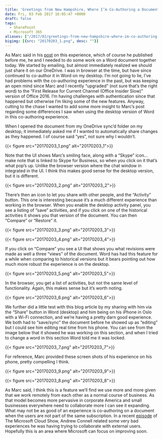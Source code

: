 ```yaml
---
title: 'Greetings from New Hampshire, Where I’m Co-Authoring a Document'
date: Fri, 03 Feb 2017 16:05:47 +0000
draft: false
tags: 
  - SharePoint
  - Microsoft 365
aliases: ["/2017/02/greetings-from-new-hampshire-where-im-co-authoring-a-document/"]
bigimg: [{src: "20170203_1.png", desc: ""}]
---
```


As Marc said in his [post](https://sympmarc.com/2017/02/03/greetings-from-oslo-where-im-co-authoring-a-document/) on this experience, which of course he published before me, he and I needed to do some work on a Word document together today. We started by emailing, but almost immediately realized we should just share it on our OneDrive. I was in browser at the time, but have since continued to co-author it in Word on my desktop. I’m not going to lie, I’ve had problems with the co-authoring experience in the past, but was keeping an open mind since Marc and I recently “upgraded” (not sure that’s the right word) to the “First Release for Current Channel (Office Insider Slow)” version of Office 2016. I’m having challenges with authentication since that happened but otherwise I’m liking some of the new features. Anyway, cutting to the chase I wanted to add some more insight to Marc’s post regarding some differences I saw when using the desktop version of Word in this co-authoring experience.

When I opened the document from my OneDrive sync’d folder on my desktop, it immediately asked me if I wanted to automatically share changes as they happened. I of course said “yes”, not sure why I wouldn’t.

{{< figure src="20170203_1.png" alt="20170203_1">}}

Note that the UI shows Marc’s smiling face, along with a “Skype” icon… make note that is linked to Skype for Business, so when you click on it that’s what pop’s up. Unlike the browser version where the chat window in integrated in the UI. I think this makes good sense for the desktop version, but it is different.

{{< figure src="20170203_2.png" alt="20170203_2">}}

There’s then an icon to let you share with other people, and the “Activity” button. This one is interesting because it’s a much different experience than working in the browser. When you enable the desktop activity panel, you see a listing of “save” activities, and if you click on one of the historical activities it shows you that version of the document. You can then “Compare” or “Restore” it.

{{< figure src="20170203_3.png" alt="20170203_3">}}

{{< figure src="20170203_4.png" alt="20170203_4">}}

If you click on “Compare” you see a UI that shows you what revisions were made as well a three “views” of the document. Word has had this feature for a while when comparing to historical versions but it bears pointing out how much more robust the experience is on the desktop.

{{< figure src="20170203_5.png" alt="20170203_5">}}

In the browser, you get a list of activities, but not the same level of functionality. Again, this makes sense but it’s worth noting.

{{< figure src="20170203_6.png" alt="20170203_6">}}

We further did a little test with this blog article by my sharing with him via the “Share” button in Word (desktop) and him being on his iPhone in Oslo with a Wi-Fi connection, and we’re having a pretty darn good experience. We both had to “save/sync” the document before he showed up as “editing” but I could see him editing real time from his phone. You can see from the image below that it showed he was working on this section, and when I tried to change a word in this section Word told me it was locked.

{{< figure src="20170203_7.png" alt="20170203_7">}}

For reference, Marc provided these screen shots of his experience on his phone, pretty compelling I think.

{{< figure src="20170203_9.png" alt="20170203_9">}}

{{< figure src="20170203_8.png" alt="20170203_8">}}

As Marc said, I think this is a feature we’ll find we use more and more given that we work remotely from each other as a normal course of business. As that model becomes more pervasive in corporate America and small businesses everywhere need to collaborate more I can see it expanding. What may not be as good of an experience is co-authoring on a document when the users are not part of the same subscription. In a recent [episode](https://www.microsoftcloudshow.com/podcast/Episodes/176-2017-predictions-wishes-and-goals) of The Microsoft Cloud Show, Andrew Connell related some very bad experiences he was having trying to collaborate with external users. Hopefully this is an area where Microsoft can focus on improving soon.
